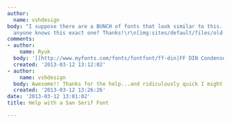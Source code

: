 ```yaml
---
author:
  name: vshdesign
body: "I suppose there are a BUNCH of fonts that look similar to this... wonder if
  anyone knows this exact one? Thanks!\r\n[img:sites/default/files/old-images/font_4955.jpg]"
comments:
- author:
    name: Ryuk
  body: '[[http://www.myfonts.com/fonts/fontfont/ff-din|FF DIN Condensed]]'
  created: '2013-03-12 13:12:02'
- author:
    name: vshdesign
  body: Awesome!! Thanks for the help...and ridiculously quick I might add!
  created: '2013-03-12 13:26:26'
date: '2013-03-12 13:01:02'
title: Help with a San Serif Font

---
```

